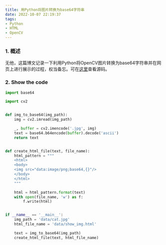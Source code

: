 ```yaml
---
title: 用Python将图片转换为base64字符串
date: 2022-10-07 22:19:37
tags:
- Python
- HTML
- OpenCV
---
```

### 1. 概述
无他，这篇博文记录一下利用Python将OpenCV图片转换为base64字符串并在网页上进行展示的过程，权当备忘。可在[这里](https://github.com/vra/image-to-base64)查看源码。
<!--more-->

### 2. Show the code
```py
import base64

import cv2


def img_to_base64(img_path):
    img = cv2.imread(img_path)

    _, buffer = cv2.imencode('.jpg', img)
    text = base64.b64encode(buffer).decode('ascii')
    return text


def create_html_file(text, file_name):
    html_pattern = """
    <html>
    <body>
    <img src="data:image/png;base64,{}"/>
    </body>
    </html>
    """

    html = html_pattern.format(text)
    with open(file_name, 'w') as f:
        f.write(html)


if __name__ == '__main__':
    img_path = 'data/cat.jpg'
    html_file_name = 'data/show_img.html'

    text = img_to_base64(img_path)
    create_html_file(text, html_file_name)
```
